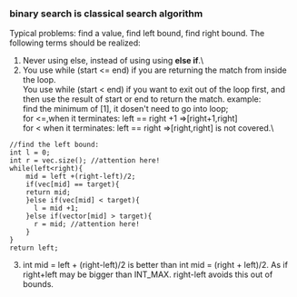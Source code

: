 ### binary search is classical search algorithm
Typical problems: find a value, find left bound, find right bound.
The following terms should be realized:
1. Never using else, instead of using using **else if**.\
2. You use while (start <= end) if you are returning the match from inside the loop.\
   You use while (start < end) if you want to exit out of the loop first, and then use the result of start or end to return the match.
example:\
find the minimum of [1], it dosen't need to go into loop;\
for <=,when it terminates: left == right +1 =>[right+1,right]\
for < when it terminates: left == right =>[right,right] is not covered.\
```
//find the left bound:
int l = 0;
int r = vec.size(); //attention here!
while(left<right){
    mid = left +(right-left)/2;
    if(vec[mid] == target){
    return mid;
    }else if(vec[mid] < target){
      l = mid +1;
    }else if(vector[mid] > target){ 
      r = mid; //attention here!
    }
}
return left;
```

3. int mid = left + (right-left)/2 is better than int mid = (right + left)/2.
As if right+left may be bigger than INT_MAX. right-left avoids this out of bounds.
